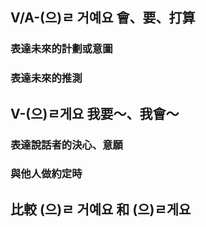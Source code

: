 ## V/A-(으)ㄹ 거예요 會、要、打算
### 表達未來的計劃或意圖
### 表達未來的推測<br>


## V-(으)ㄹ게요 我要～、我會～
### 表達說話者的決心、意願
### 與他人做約定時

## 比較 (으)ㄹ 거예요 和 (으)ㄹ게요